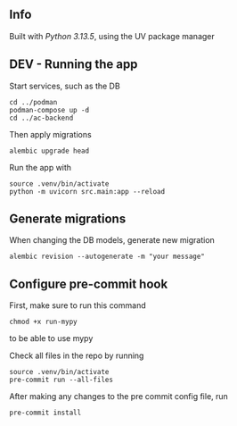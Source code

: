 ## Info
Built with *Python 3.13.5*, using the UV package manager

## DEV - Running the app
Start services, such as the DB
```shell
cd ../podman
podman-compose up -d
cd ../ac-backend
```

Then apply migrations
```shell
alembic upgrade head
```

Run the app with
```shell
source .venv/bin/activate
python -m uvicorn src.main:app --reload
```

## Generate migrations
When changing the DB models, generate new migration
```shell
alembic revision --autogenerate -m "your message"
```

## Configure pre-commit hook
First, make sure to run this command
```shell
chmod +x run-mypy
```
to be able to use mypy

Check all files in the repo by running
```shell
source .venv/bin/activate
pre-commit run --all-files
```
After making any changes to the pre commit config file, run
```shell
pre-commit install
```
